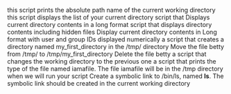 this script prints the absolute path name of the current working directory
this script displays the list of your current directory
script that Displays current directory contents in a long format
script that displays directory contents including hidden files
Display current directory contents in Long format with user and group IDs displayed numerically
a script that creates a directory named my_first_directory in the /tmp/ directory
Move the file betty from /tmp/ to /tmp/my_first_directory
Delete the file betty
a script that changes the working directory to the previous one
 a script that prints the type of the file named iamafile. The file iamafile will be in the /tmp directory when we will run your script
Create a symbolic link to /bin/ls, named __ls__. The symbolic link should be created in the current working directory
